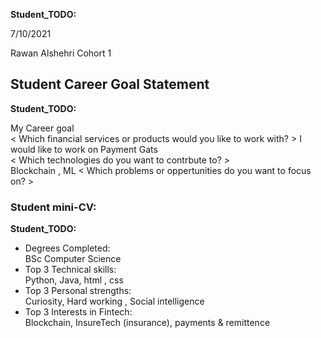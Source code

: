 __Student_TODO:__  

7/10/2021

Rawan Alshehri
Cohort 1


## Student Career Goal Statement 

   __Student_TODO:__ 
 
  My Career goal  
  < Which financial services or products would you like to work with? > 
  I would like to work on Payment Gats  
  < Which technologies do you want to contrbute to? >  
  Blockchain , ML
  < Which problems or oppertunities do you want to focus on? >  


### Student mini-CV:

  __Student_TODO:__

  - Degrees Completed:    
        BSc Computer Science    
  - Top 3 Technical skills:    
        Python, Java, html , css 
  - Top 3 Personal strengths:   
    Curiosity, Hard working , Social intelligence 
  - Top 3 Interests in Fintech:    
         Blockchain, InsureTech (insurance), payments & remittence   
